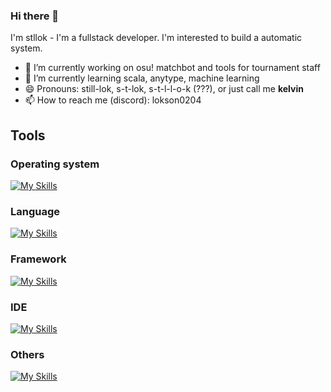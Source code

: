 ### Hi there 👋

I'm stllok - I'm a fullstack developer. I'm interested to build a automatic system.

- 🔭 I’m currently working on osu! matchbot and tools for tournament staff
- 🌱 I’m currently learning scala, anytype, machine learning
- 😄 Pronouns: still-lok, s-t-lok, s-t-l-l-o-k (???), or just call me **kelvin**
- 📫 How to reach me (discord): lokson0204

## Tools

### Operating system
[![My Skills](https://skillicons.dev/icons?i=linux,windows)](https://skillicons.dev)

### Language
[![My Skills](https://skillicons.dev/icons?i=js,ts,html,css,rust,scala,python,lua,java,php)](https://skillicons.dev)

### Framework
[![My Skills](https://skillicons.dev/icons?i=svelte,tailwind,sass,tauri)](https://skillicons.dev)

### IDE
[![My Skills](https://skillicons.dev/icons?i=vscode,emacs)](https://skillicons.dev)

### Others
[![My Skills](https://skillicons.dev/icons?i=docker,mysql,postgres,git)](https://skillicons.dev)


<!--
**stllok/stllok** is a ✨ _special_ ✨ repository because its `README.md` (this file) appears on your GitHub profile.

Here are some ideas to get you started:

- 🔭 I’m currently working on ...
- 🌱 I’m currently learning ...
- 👯 I’m looking to collaborate on ...
- 🤔 I’m looking for help with ...
- 💬 Ask me about ...
- 📫 How to reach me: ...
- 😄 Pronouns: ...
- ⚡ Fun fact: ...
-->
